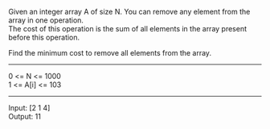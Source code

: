 Given an integer array A of size N. You can remove any element from the array in one operation.<br>
The cost of this operation is the sum of all elements in the array present before this operation.<br>

Find the minimum cost to remove all elements from the array.
<hr>
0 <= N <= 1000<br>
1 <= A[i] <= 103<br>
<hr>
Input: [2 1 4]<br>
Output: 11<br>
